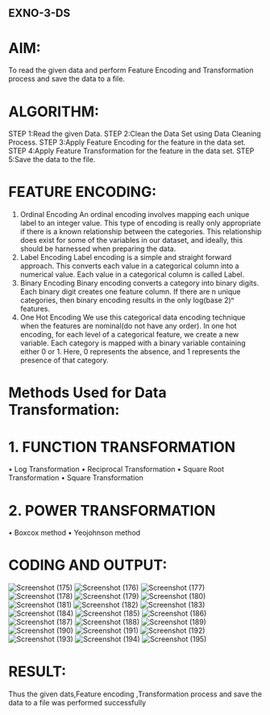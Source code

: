 ## EXNO-3-DS

# AIM:
To read the given data and perform Feature Encoding and Transformation process and save the data to a file.

# ALGORITHM:
STEP 1:Read the given Data.
STEP 2:Clean the Data Set using Data Cleaning Process.
STEP 3:Apply Feature Encoding for the feature in the data set.
STEP 4:Apply Feature Transformation for the feature in the data set.
STEP 5:Save the data to the file.

# FEATURE ENCODING:
1. Ordinal Encoding
An ordinal encoding involves mapping each unique label to an integer value. This type of encoding is really only appropriate if there is a known relationship between the categories. This relationship does exist for some of the variables in our dataset, and ideally, this should be harnessed when preparing the data.
2. Label Encoding
Label encoding is a simple and straight forward approach. This converts each value in a categorical column into a numerical value. Each value in a categorical column is called Label.
3. Binary Encoding
Binary encoding converts a category into binary digits. Each binary digit creates one feature column. If there are n unique categories, then binary encoding results in the only log(base 2)ⁿ features.
4. One Hot Encoding
We use this categorical data encoding technique when the features are nominal(do not have any order). In one hot encoding, for each level of a categorical feature, we create a new variable. Each category is mapped with a binary variable containing either 0 or 1. Here, 0 represents the absence, and 1 represents the presence of that category.

# Methods Used for Data Transformation:
  # 1. FUNCTION TRANSFORMATION
• Log Transformation
• Reciprocal Transformation
• Square Root Transformation
• Square Transformation
  # 2. POWER TRANSFORMATION
• Boxcox method
• Yeojohnson method

# CODING AND OUTPUT:
![Screenshot (175)](https://github.com/user-attachments/assets/e4a94feb-4f0f-4c04-9cda-19e3de8594cc)
![Screenshot (176)](https://github.com/user-attachments/assets/5e898958-7b4d-420f-a57c-bb73405b5769)
![Screenshot (177)](https://github.com/user-attachments/assets/a3f460d8-11aa-419c-9759-1f845ee76338)
![Screenshot (178)](https://github.com/user-attachments/assets/f610a250-6449-4aaa-9366-d00001b36cd2)
![Screenshot (179)](https://github.com/user-attachments/assets/5c501919-9158-47b4-9bda-7058055787f1)
![Screenshot (180)](https://github.com/user-attachments/assets/09423f3b-55a1-4b58-8997-8fdd5cc493b2)
![Screenshot (181)](https://github.com/user-attachments/assets/657e6a7b-67a3-45a7-83c2-e292c702d333)
![Screenshot (182)](https://github.com/user-attachments/assets/bc13afd6-ac8f-451b-96aa-b92833590bd5)
![Screenshot (183)](https://github.com/user-attachments/assets/bf20712f-dae2-4a5f-b0cf-7fafbb656534)
![Screenshot (184)](https://github.com/user-attachments/assets/9646fecd-4d11-44b5-a152-7f07150a08da)
![Screenshot (185)](https://github.com/user-attachments/assets/96d3b9b8-14aa-4285-b31b-7f7260f8c8c3)
![Screenshot (186)](https://github.com/user-attachments/assets/0b3d07a1-dbaa-476d-89e9-697bc772f143)
![Screenshot (187)](https://github.com/user-attachments/assets/a5c6b2b0-7e4a-48e4-b1a9-687e90857ff2)
![Screenshot (188)](https://github.com/user-attachments/assets/0c04fbf5-e29c-4f1b-95b8-f73382590f76)
![Screenshot (189)](https://github.com/user-attachments/assets/bc324104-697a-4af8-8cfb-8cfbe1be976b)
![Screenshot (190)](https://github.com/user-attachments/assets/4a4cf31e-32da-4a42-a038-bf674754f760)
![Screenshot (191)](https://github.com/user-attachments/assets/9b9db0d8-24d0-48dd-8d0a-68920c4dbd03)
![Screenshot (192)](https://github.com/user-attachments/assets/f169b39a-4634-4d5e-8e61-d601c1440480)
![Screenshot (193)](https://github.com/user-attachments/assets/6bb6cbba-c710-40fa-9a48-dce7e56c21af)
![Screenshot (194)](https://github.com/user-attachments/assets/5f753bff-402c-4b86-b6ad-491d50022532)
![Screenshot (195)](https://github.com/user-attachments/assets/32eb1ded-19f4-44a8-869a-c6cb3e0ae6d7)

# RESULT:
  Thus the given dats,Feature encoding ,Transformation process and save the data to a file was performed successfully
